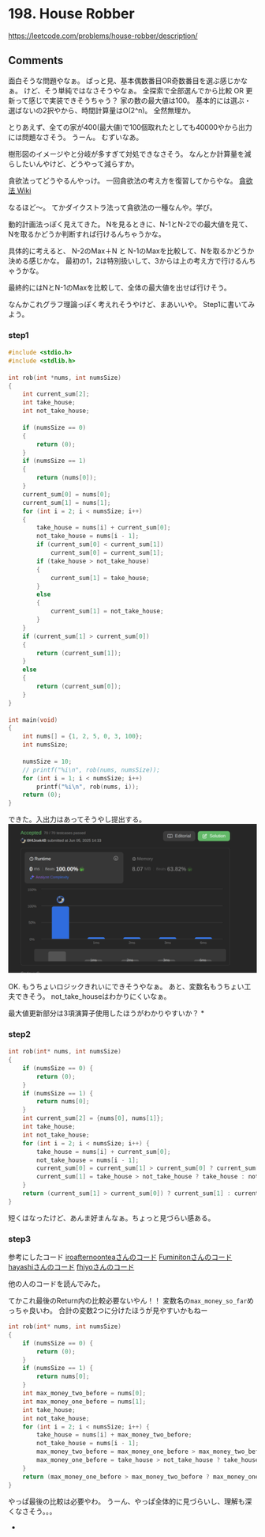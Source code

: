# 198. House Robber

https://leetcode.com/problems/house-robber/description/

## Comments

面白そうな問題やなぁ。
ぱっと見、基本偶数番目OR奇数番目を選ぶ感じかなぁ。
けど、そう単純ではなさそうやなぁ。
全探索で全部選んでから比較 OR 更新って感じで実装できそうちゃう？
家の数の最大値は100。
基本的には選ぶ・選ばないの2択やから、時間計算量はO(2^n)。
全然無理か。

とりあえず、全ての家が400(最大値)で100個取れたとしても40000やから出力には問題なさそう。
うーん。
むずいなあ。

樹形図のイメージやと分岐が多すぎて対処できなさそう。
なんとか計算量を減らしたいんやけど、どうやって減らすか。

貪欲法ってどうやるんやっけ。
一回貪欲法の考え方を復習してからやな。
[貪欲法 Wiki](https://ja.wikipedia.org/wiki/%E8%B2%AA%E6%AC%B2%E6%B3%95#:~:text=%E8%B2%AA%E6%AC%B2%E6%B3%95%E3%81%AF%E5%B1%80%E6%89%80%E6%8E%A2%E7%B4%A2,%E5%86%8D%E8%80%83%E3%81%99%E3%82%8B%E4%BA%8B%E3%81%AF%E7%84%A1%E3%81%84%E3%80%82)

なるほど〜。
てかダイクストラ法って貪欲法の一種なんや。学び。

動的計画法っぽく見えてきた。
Nを見るときに、N-1とN-2での最大値を見て、Nを取るかどうか判断すれば行けるんちゃうかな。

具体的に考えると、
N-2のMax＋N と N-1のMaxを比較して、Nを取るかどうか決める感じかな。
最初の1，2は特別扱いして、3からは上の考え方で行けるんちゃうかな。

最終的にはNとN-1のMaxを比較して、全体の最大値を出せば行けそう。

なんかこれグラフ理論っぽく考えれそうやけど、まあいいや。
Step1に書いてみよう。

### step1

```c
#include <stdio.h>
#include <stdlib.h>

int	rob(int *nums, int numsSize)
{
	int	current_sum[2];
	int	take_house;
	int	not_take_house;

	if (numsSize == 0)
	{
		return (0);
	}
	if (numsSize == 1)
	{
		return (nums[0]);
	}
	current_sum[0] = nums[0];
	current_sum[1] = nums[1];
	for (int i = 2; i < numsSize; i++)
	{
		take_house = nums[i] + current_sum[0];
		not_take_house = nums[i - 1];
		if (current_sum[0] < current_sum[1])
			current_sum[0] = current_sum[1];
		if (take_house > not_take_house)
		{
			current_sum[1] = take_house;
		}
		else
		{
			current_sum[1] = not_take_house;
		}
	}
	if (current_sum[1] > current_sum[0])
	{
		return (current_sum[1]);
	}
	else
	{
		return (current_sum[0]);
	}
}

int	main(void)
{
	int	nums[] = {1, 2, 5, 0, 3, 100};
	int	numsSize;

	numsSize = 10;
	// printf("%i\n", rob(nums, numsSize));
	for (int i = 1; i < numsSize; i++)
		printf("%i\n", rob(nums, i));
	return (0);
}
```
できた。入出力はあってそうやし提出する。
![1回目の提出](image.png)

OK.
もうちょいロジックきれいにできそうやなぁ。
あと、変数名もうちょい工夫できそう。
not_take_houseはわかりにくいなぁ。

最大値更新部分は3項演算子使用したほうがわかりやすいか？
*

### step2

```c
int rob(int* nums, int numsSize)
{
	if (numsSize == 0) {
		return (0);
	}
	if (numsSize == 1) {
		return nums[0];
	}
	int current_sum[2] = {nums[0], nums[1]};
	int take_house;
	int not_take_house;
	for (int i = 2; i < numsSize; i++) {
		take_house = nums[i] + current_sum[0];
		not_take_house = nums[i - 1];
		current_sum[0] = current_sum[1] > current_sum[0] ? current_sum[1] : current_sum[0];
		current_sum[1] = take_house > not_take_house ? take_house : not_take_house;
	}
	return (current_sum[1] > current_sum[0]) ? current_sum[1] : current_sum[0];
}
```

短くはなったけど、あんま好まんなぁ。ちょっと見づらい感ある。

### step3
参考にしたコード
[iroafternoonteaさんのコード](https://github.com/irohafternoon/LeetCode/pull/38/files)
[Fuminitonさんのコード](https://github.com/Fuminiton/LeetCode/pull/35/)
[hayashiさんのコード](https://github.com/hayashi-ay/leetcode/pull/48/files)
[fhiyoさんのコード](https://github.com/fhiyo/leetcode/pull/36/files)

他の人のコードを読んでみた。

てかこれ最後のReturn内の比較必要ないやん！！
変数名の`max_money_so_far`めっちゃ良いわ。
合計の変数2つに分けたほうが見やすいかもねー

```c
int rob(int* nums, int numsSize)
{
	if (numsSize == 0) {
		return (0);
	}
	if (numsSize == 1) {
		return nums[0];
	}
	int max_money_two_before = nums[0];
	int max_money_one_before = nums[1];
	int take_house;
	int not_take_house;
	for (int i = 2; i < numsSize; i++) {
		take_house = nums[i] + max_money_two_before;
		not_take_house = nums[i - 1];
		max_money_two_before = max_money_one_before > max_money_two_before ? max_money_one_before : max_money_two_before;
		max_money_one_before = take_house > not_take_house ? take_house : not_take_house;
	}
	return (max_money_one_before > max_money_two_before ? max_money_one_before : max_money_two_before);
}
```
やっぱ最後の比較は必要やわ。
うーん、やっぱ全体的に見づらいし、理解も深くなさそう。。。

*
